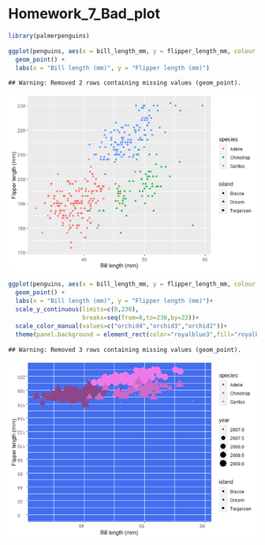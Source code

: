 Homework\_7\_Bad\_plot
================

``` r
library(palmerpenguins)
```

``` r
ggplot(penguins, aes(x = bill_length_mm, y = flipper_length_mm, colour = species, shape = island)) +
  geom_point() +
  labs(x = "Bill length (mm)", y = "Flipper length (mm)")
```

    ## Warning: Removed 2 rows containing missing values (geom_point).

![](homework_7_files/figure-gfm/unnamed-chunk-2-1.png)<!-- -->

``` r
ggplot(penguins, aes(x = bill_length_mm, y = flipper_length_mm, colour = species, shape = island, size=year)) +
  geom_point() +
  labs(x = "Bill length (mm)", y = "Flipper length (mm)")+
  scale_y_continuous(limits=c(0,230),
                     breaks=seq(from=0,to=230,by=22))+
  scale_color_manual(values=c("orchid4","orchid3","orchid2"))+
  theme(panel.background = element_rect(color="royalblue3",fill="royalblue2"),axis.text = element_text(hjust=0,vjust=0,angle=180))
```

    ## Warning: Removed 3 rows containing missing values (geom_point).

![](homework_7_files/figure-gfm/unnamed-chunk-3-1.png)<!-- -->
